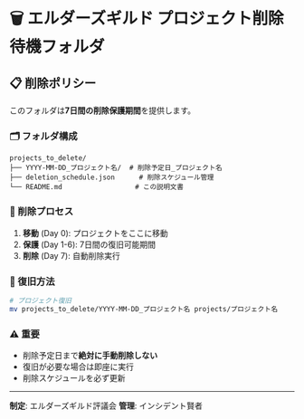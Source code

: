 # 🗑️ エルダーズギルド プロジェクト削除待機フォルダ

## 📋 削除ポリシー

このフォルダは**7日間の削除保護期間**を提供します。

### 🗂️ フォルダ構成
```
projects_to_delete/
├── YYYY-MM-DD_プロジェクト名/  # 削除予定日_プロジェクト名
├── deletion_schedule.json      # 削除スケジュール管理
└── README.md                  # この説明文書
```

### 📅 削除プロセス
1. **移動** (Day 0): プロジェクトをここに移動
2. **保護** (Day 1-6): 7日間の復旧可能期間
3. **削除** (Day 7): 自動削除実行

### 🔄 復旧方法
```bash
# プロジェクト復旧
mv projects_to_delete/YYYY-MM-DD_プロジェクト名 projects/プロジェクト名
```

### ⚠️ 重要
- 削除予定日まで**絶対に手動削除しない**
- 復旧が必要な場合は即座に実行
- 削除スケジュールを必ず更新

---
**制定**: エルダーズギルド評議会
**管理**: インシデント賢者
